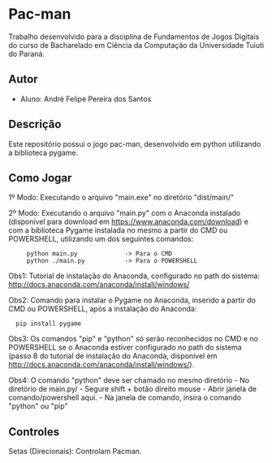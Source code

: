 # Pac-man

Trabalho desenvolvido para a disciplina de Fundamentos de Jogos Digitais do curso
de Bacharelado em Ciência da Computação da Universidade Tuiuti do Paraná.

## Autor

- Aluno: André Felipe Pereira dos Santos

## Descrição

Este repositório possui o jogo pac-man, desenvolvido em python utilizando a biblioteca pygame.

## Como Jogar

1º Modo: Executando o arquivo "main.exe" no diretório "dist/main/"

2º Modo: Executando o arquivo "main.py" com o Anaconda instalado (disponível para download em https://www.anaconda.com/download) e
         com a biblioteca Pygame instalada no mesmo a partir do CMD ou POWERSHELL, utilizando um dos seguintes comandos:
         
         python main.py             -> Para o CMD
         python ./main.py           -> Para o POWERSHELL

Obs1: Tutorial de instalação do Anaconda, configurado no path do sistema: http://docs.anaconda.com/anaconda/install/windows/

Obs2: Comando para instalar o Pygame no Anaconda, inserido a partir do CMD ou POWERSHELL, após a instalação do Anaconda: 
      
      pip install pygame

Obs3: Os comandos "pip" e "python" só serão reconhecidos no CMD e no POWERSHELL se o Anaconda estiver configurado no path do sistema (passo 8 do tutorial de instalação do Anaconda, disponível em http://docs.anaconda.com/anaconda/install/windows/).
  
Obs4: O comando "python" deve ser chamado no mesmo diretório
      - No diretório de main.py/ 
      - Segure shift + botão direito mouse
      - Abrir janela de comando/powershell aqui.
      - Na janela de comando, insira o comando "python" ou "pip"

  
## Controles

Setas (Direcionais): Controlam Pacman.
